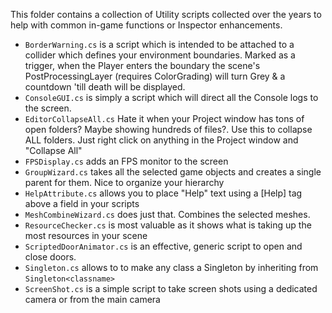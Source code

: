 This folder contains a collection of Utility scripts collected over the years to help with common in-game functions or Inspector enhancements.

* `BorderWarning.cs` is a script which is intended to be attached to a collider which defines your environment boundaries. Marked as a trigger, when the Player enters the boundary the scene's PostProcessingLayer (requires ColorGrading) will turn Grey & a countdown 'till death will be displayed.
* `ConsoleGUI.cs` is simply a script which will direct all the Console logs to the screen.
* `EditorCollapseAll.cs` Hate it when your Project window has tons of open folders? Maybe showing hundreds of files?. Use this to collapse ALL folders. Just right click on anything in the Project window and "Collapse All"
* `FPSDisplay.cs` adds an FPS monitor to the screen
* `GroupWizard.cs` takes all the selected game objects and creates a single parent for them. Nice to organize your hierarchy
* `HelpAttribute.cs` allows you to place "Help" text using a [Help] tag above a field in your scripts
* `MeshCombineWizard.cs` does just that. Combines the selected meshes.
* `ResourceChecker.cs` is most valuable as it shows what is taking up the most resources in your scene
* `ScriptedDoorAnimator.cs` is an effective, generic script to open and close doors.
* `Singleton.cs` allows to to make any class a Singleton by inheriting from `Singleton<classname>`
* `ScreenShot.cs` is a simple script to take screen shots using a dedicated camera or from the main camera
